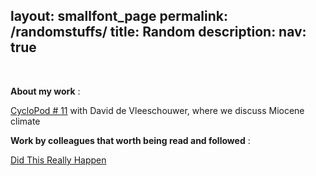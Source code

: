 
layout: smallfont_page
permalink: /randomstuffs/
title: Random
description: 
nav: true
---
<p>&nbsp;</p>

__About my work__ :

[CycloPod # 11](https://rss.com/podcasts/cyclopod/521228/) with David de Vleeschouwer, where we discuss Miocene climate 

__Work by colleagues that worth being read and followed__ : 

[Did This Really Happen](https://didthisreallyhappen.net)
